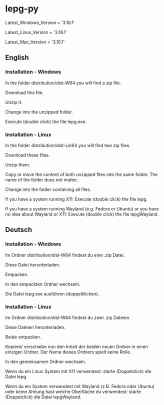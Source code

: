 # lepg-py

Latest_Windows_Version = '3.16.1'

Latest_Linux_Version = '3.16.1'

Latest_Mac_Version = '3.16.1'


## English
### Installation - Windows
In the folder distribution/dist-W64 you will find a zip file.

Download this file.

Unzip it.

Change into the unzipped folder.

Execute (double click) the file lepg.exe.

### Installation - Linux
In the folder distribution/dist-Lin64 you will find two zip files.

Download these files.

Unzip them.

Copy or move the content of both unzipped files into the same folder. The name of the folder does not matter.

Change into the folder containing all files.

If you have a system running X11: Execute (double click) the file lepg.

If you have a system running Wayland (e.g. Fedora or Ubuntu) or you have no idea about Wayland or X11: Execute (double click) the file lepgWayland.


## Deutsch
### Installation - Windows
Im Ordner distribution/dist-W64 findest du eine .zip Datei.

Diese Datei herunterladen.

Entpacken.

In den entpackten Ordner wechseln.

Die Datei lepg.exe ausführen (doppelklicken).

### Installation - Linux
Im Ordner distribution/dist-W64 findest du zwei .zip Dateien.

Diese Dateien herunterladen.

Beide entpacken.

Kopiere/ verschiebe nun den Inhalt der beiden neuen Ordner in einen einzigen Ordner. Der Name dieses Ordners spielt keine Rolle. 

In den gemeinsamen Ordner wechseln.

Wenn du ein Linux System mit X11 verwendest: starte (Doppelclick) die Datei lepg.

Wenn du ein System verwendest mit Wayland (z.B. Fedora oder Ubuntu) oder keine Ahnung hast welche Oberfläche du verwendest: starte (Doppelclick) die Datei lepgWayland.
